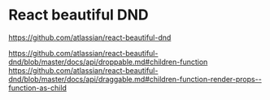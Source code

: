 # React beautiful DND

https://github.com/atlassian/react-beautiful-dnd

https://github.com/atlassian/react-beautiful-dnd/blob/master/docs/api/droppable.md#children-function
https://github.com/atlassian/react-beautiful-dnd/blob/master/docs/api/draggable.md#children-function-render-props--function-as-child

